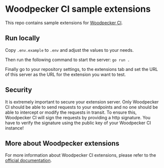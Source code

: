 # Woodpecker CI sample extensions

This repo contains sample extensions for [Woodpecker CI](https://woodpecker-ci.org/).

## Run locally

Copy `.env.example` to `.env` and adjust the values to your needs.

Then run the following command to start the server: `go run .`

Finally go to your repository settings, to the extensions tab and set
the URL of this server as the URL for the extension you want to test.

## Security

It is extremely important to secure your extension server. Only Woodpecker CI
should be able to send requests to your endpoints and no one should be able to
intercept or modify the requests in transit. To ensure this, Woodpecker CI will
sign the requests by providing a http signature. You have to verify the signature
using the public key of your Woodpecker CI instance!

## More about Woodpecker extensions

For more information about Woodpecker CI extensions, please refer to the
[official documentation](https://woodpecker-ci.org/docs/usage/extensions/).
